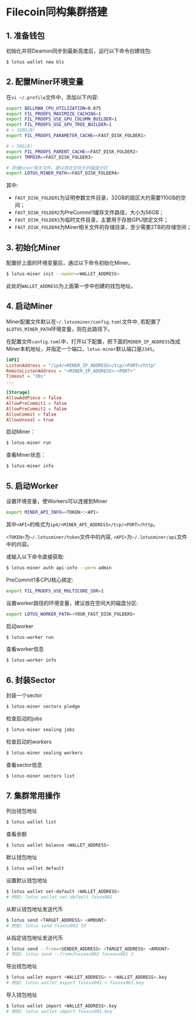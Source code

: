 # Filecoin同构集群搭建

## 1. 准备钱包
初始化并将Deamon同步到最新高度后，运行以下命令创建钱包:
```sh
$ lotus wallet new bls
```

## 2. 配置Miner环境变量
在`vi ~/.profile`文件中，添加以下内容:
```sh
export BELLMAN_CPU_UTILIZATION=0.875
export FIL_PROOFS_MAXIMIZE_CACHING=1
export FIL_PROOFS_USE_GPU_COLUMN_BUILDER=1
export FIL_PROOFS_USE_GPU_TREE_BUILDER=1
# > 100GiB!
export FIL_PROOFS_PARAMETER_CACHE=<FAST_DISK_FOLDER1>

# > 50GiB!
export FIL_PROOFS_PARENT_CACHE=<FAST_DISK_FOLDER2>
export TMPDIR=<FAST_DISK_FOLDER3>

# 存储miner相关文件，建议放在空间大的磁盘分区
export LOTUS_MINER_PATH=<FAST_DISK_FOLDER4>
```
其中:
- `FAST_DISK_FOLDER1`为证明参数文件目录，32GB的扇区大约需要110GB的空间；
- `FAST_DISK_FOLDER2`为PreCommit1缓存文件路径，大小为56GB；
- `FAST_DISK_FOLDER3`为临时文件目录，主要用于存放GPU锁定文件；
- `FAST_DISK_FOLDER4`为Miner相关文件的存储目录，至少需要2TB的存储空间；

## 3. 初始化Miner
配置好上面的环境变量后，通过以下命令初始化Miner。
```sh
$ lotus-miner init --owner=<WALLET_ADDRESS>
```
此处的`WALLET_ADDRESS`为上面第一步中创建的钱包地址。

## 4. 启动Miner
Miner配置文件默认在`~/.lotusminer/config.toml`文件中, 若配置了`$LOTUS_MINER_PATH`环境变量，则在此路径下。

在配置文件`config.toml`中，打开以下配置，把下面的`MINER_IP_ADDRESS`改成Miner本机地址，并指定一个端口，`lotus-miner`默认端口是`2345`。
```toml
[API]
ListenAddress = "/ip4/<MINER_IP_ADDRESS>/tcp/<PORT>/http"
RemoteListenAddress = "<MINER_IP_ADDRESS>:<PORT>"
Timeout = "30s"
...

[Storage]
AllowAddPiece = false
AllowPreCommit1 = false
AllowPreCommit2 = false
AllowCommit = false
AllowUnseal = true
```

启动Miner：
```sh
$ lotus-miner run
```
查看Miner状态：
```sh
$ lotus-miner info
```

## 5. 启动Worker
设置环境变量，使Workers可以连接到Miner

```sh
export MINER_API_INFO=<TOKEN>:<API>
```
其中`<API>`的格式为`ip4/<MINER_API_ADDRESS>/tcp/<PORT>/http`。

`<TOKEN>`为`~/.lotusminer/token`文件中的内容, `<API>`为`~/.lotusminer/api`文件中的内容。

或输入以下命令直接获取:
```sh
$ lotus-miner auth api-info --perm admin
```

PreCommit1多CPU核心绑定:
```sh
export FIL_PROOFS_USE_MULTICORE_SDR=1
```

设置worker路径的环境变量，建议放在空间大的磁盘分区:
```sh
export LOTUS_WORKER_PATH=<YOUR_FAST_DISK_FOLDER5> 
```

启动worker
```sh
$ lotus-worker run
```

查看worker信息
```sh
$ lotus-worker info
```

## 6. 封装Sector
封装一个sector
```sh
$ lotus-miner sectors pledge
```

检查启动的jobs
```sh
$ lotus-miner sealing jobs
```

检查启动的workers
```sh
$ lotus-miner sealing workers
```

查看sector信息
```sh
$ lotus-miner sectors list
```

## 7. 集群常用操作
列出钱包地址
```sh
$ lotus wallet list
```

查看余额
```sh
$ lotus wallet balance <WALLET_ADDRESS>
```

默认钱包地址
```sh
$ lotus wallet default
```

设置默认钱包地址
```sh
$ lotus wallet set-default <WALLET_ADDRESS>
# 例如: lotus wallet set-default fxxxx001
```

从默认钱包地址发送代币
```sh
$ lotus send <TARGET_ADDRESS> <AMOUNT>
# 例如: lotus send fxxxxx001 10
```

从指定钱包地址发送代币
```sh
$ lotus send --from=<SENDER_ADDRESS> <TARGET_ADDRESS> <AMOUNT>
# 例如: lotus send --from=fxxxxxx002 fxxxxxx001 3
```

导出钱包地址
```sh
$ lotus wallet export <WALLET_ADDRESS> > <WALLET_ADDRESS>.key
# 例如: lotus wallet export fxxxxx001 > fxxxxx001.key
```

导入钱包地址
```sh
$ lotus wallet import <WALLET_ADDRESS>.key
# 例如: lotus wallet import fxxxxx001.key
```
